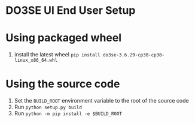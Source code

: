 # DO3SE UI End User Setup

# Using packaged wheel

1. install the latest wheel `pip install do3se-3.6.29-cp38-cp38-linux_x86_64.whl`

# Using the source code

1. Set the `BUILD_ROOT` environment variable to the root of the source code
2. Run `python setup.py build`
3. Run `python -m pip install -e $BUILD_ROOT`

